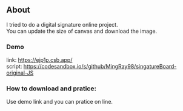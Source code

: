 ## About

I tried to do a digital signature online project.  
You can update the size of canvas and download the image.  

### Demo 

link: https://ejp1p.csb.app/  
script: https://codesandbox.io/s/github/MingRay98/singatureBoard-original-JS

### How to download and pratice: 

Use demo link and you can pratice on line.


